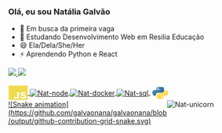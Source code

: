 ### Olá, eu sou Natália Galvão


- 🔭 Em busca da primeira vaga 
- 🌱 Estudando Desenvolvimento Web em Resilia Educação
- 😄 Ela/Dela/She/Her
- ⚡ Aprendendo Python e React 

<div>
  <a href="https://github.com/galvaonana">
  <img height="180em" src="https://github-readme-stats.vercel.app/api?username=galvaonana&show_icons=true&theme=dracula&include_all_commits=true&count_private=true"/>
  <img height="180em" src="https://github-readme-stats.vercel.app/api/top-langs/?username=galvaonana&layout=compact&langs_count=7&theme=dracula"/>
</div>
  
  <div style="display: inline_block"><br>
  <img align="center" alt="Nat-Js" height="30" width="40" src="https://raw.githubusercontent.com/devicons/devicon/master/icons/javascript/javascript-plain.svg">
  <img align="center" alt="Nat-node" height="30" width="40" src="https://icon-library.com/images/node-js-icon/node-js-icon-11.jpg">
  <img align="center" alt="Nat-docker" height="30" width="40" src="https://www.docker.com/sites/default/files/d8/2019-07/vertical-logo-monochromatic.png">
  <img align="center" alt="Nat-sql" height="30" width="40" src="https://icon-library.com/images/mysql-icon/mysql-icon-3.jpg">
  <img align="center" alt="Nat-Python" height="30" width="40" src="https://raw.githubusercontent.com/devicons/devicon/master/icons/python/python-original.svg">
  <img align="right" alt="Nat-unicorn" height="160" width="180" src="https://i.pinimg.com/originals/e9/bb/e6/e9bbe67d792761b53ec15027adb7ca35.gif">
</div>
  
<div>![Snake animation](https://github.com/galvaonana/galvaonana/blob/output/github-contribution-grid-snake.svg)

